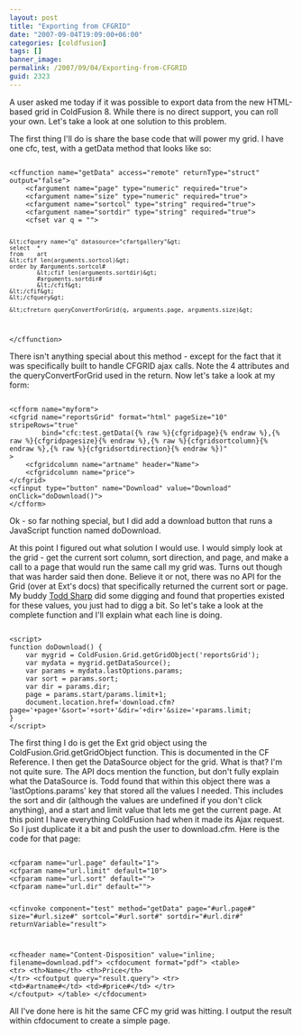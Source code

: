 ```yaml
---
layout: post
title: "Exporting from CFGRID"
date: "2007-09-04T19:09:00+06:00"
categories: [coldfusion]
tags: []
banner_image: 
permalink: /2007/09/04/Exporting-from-CFGRID
guid: 2323
---
```


A user asked me today if it was possible to export data from the new HTML-based grid in ColdFusion 8. While there is no direct support, you can roll your own. Let's take a look at one solution to this problem.
<!--more-->
The first thing I'll do is share the base code that will power my grid. I have one cfc, test, with a getData method that looks like so:

<code>
&lt;cffunction name="getData" access="remote" returnType="struct" output="false"&gt;
	&lt;cfargument name="page" type="numeric" required="true"&gt;
	&lt;cfargument name="size" type="numeric" required="true"&gt;
	&lt;cfargument name="sortcol" type="string" required="true"&gt;
	&lt;cfargument name="sortdir" type="string" required="true"&gt;
	&lt;cfset var q = ""&gt;
	
	&lt;cfquery name="q" datasource="cfartgallery"&gt;
	select	*
	from	art
	&lt;cfif len(arguments.sortcol)&gt;
	order by #arguments.sortcol#
			&lt;cfif len(arguments.sortdir)&gt;
			#arguments.sortdir#
			&lt;/cfif&gt;
	&lt;/cfif&gt;
	&lt;/cfquery&gt;
	
	&lt;cfreturn queryConvertForGrid(q, arguments.page, arguments.size)&gt;
&lt;/cffunction&gt;
</code>

There isn't anything special about this method - except for the fact that it was specifically built to handle CFGRID ajax calls. Note the 4 attributes and the queryConvertForGrid used in the return. Now let's take a look at my form:

<code>
&lt;cfform name="myform"&gt;
&lt;cfgrid name="reportsGrid" format="html" pageSize="10" stripeRows="true"          
		bind="cfc:test.getData({% raw %}{cfgridpage}{% endraw %},{% raw %}{cfgridpagesize}{% endraw %},{% raw %}{cfgridsortcolumn}{% endraw %},{% raw %}{cfgridsortdirection}{% endraw %})"
&gt;
	&lt;cfgridcolumn name="artname" header="Name"&gt;
	&lt;cfgridcolumn name="price"&gt;
&lt;/cfgrid&gt;
&lt;cfinput type="button" name="Download" value="Download" onClick="doDownload()"&gt;
&lt;/cfform&gt;
</code>

Ok - so far nothing special, but I did add a download button that runs a JavaScript function named doDownload. 

At this point I figured out what solution I would use. I would simply look at the grid - get the current sort column, sort direction, and page, and make a call to a page that would run the same call my grid was. Turns out though that was harder said then done. Believe it or not, there was no API for the Grid (over at Ext's docs) that specifically returned the current sort or page. My buddy <a href="http://www.cfsilence.com/blog/client">Todd Sharp</a> did some digging and found that properties existed for these values, you just had to digg a bit. So let's take a look at the complete function and I'll explain what each line is doing.

<code>
&lt;script&gt;
function doDownload() {
	var mygrid = ColdFusion.Grid.getGridObject('reportsGrid');
	var mydata = mygrid.getDataSource();
	var params = mydata.lastOptions.params;
	var sort = params.sort;
	var dir = params.dir;
	page = params.start/params.limit+1;
	document.location.href='download.cfm?page='+page+'&sort='+sort+'&dir='+dir+'&size='+params.limit;
}
&lt;/script&gt;
</code>

The first thing I do is get the Ext grid object using the ColdFusion.Grid.getGridObject function. This is documented in the CF Reference. I then get the DataSource object for the grid. What is that? I'm not quite sure. The API docs mention the function, but don't fully explain what the DataSource is. Todd found that within this object there was a 'lastOptions.params' key that stored all the values I needed. This includes the sort and dir (although the values are undefined if you don't click anything), and a start and limit value that lets me get the current page. At this point I have everything ColdFusion had when it made its Ajax request. So I just duplicate it a bit and push the user to download.cfm. Here is the code for that page:

<code>
&lt;cfparam name="url.page" default="1"&gt;
&lt;cfparam name="url.limit" default="10"&gt;
&lt;cfparam name="url.sort" default=""&gt;
&lt;cfparam name="url.dir" default=""&gt;

&lt;cfinvoke component="test" method="getData" page="#url.page#" 
			size="#url.size#" sortcol="#url.sort#" sortdir="#url.dir#"
			returnVariable="result"&gt;

&lt;cfheader name="Content-Disposition" value="inline; filename=download.pdf"&gt;
&lt;cfdocument format="pdf"&gt;
&lt;table&gt;
	&lt;tr&gt;
		&lt;th&gt;Name&lt;/th&gt;
		&lt;th&gt;Price&lt;/th&gt;
	&lt;/tr&gt;
	&lt;cfoutput query="result.query"&gt;
	&lt;tr&gt;
		&lt;td&gt;#artname#&lt;/td&gt;
		&lt;td&gt;#price#&lt;/td&gt;
	&lt;/tr&gt;
	&lt;/cfoutput&gt;
&lt;/table&gt;
&lt;/cfdocument&gt;
</code> 

All I've done here is hit the same CFC my grid was hitting. I output the result within cfdocument to create a simple page.
